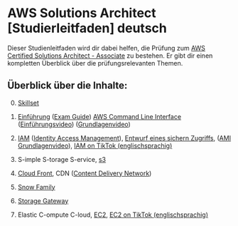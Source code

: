 # AWS Solutions Architect [Studierleitfaden] deutsch
Dieser Studienleitfaden wird dir dabei helfen, die Prüfung zum [AWS Certified Solutions Architect - Associate](https://aws.amazon.com/de/certification/) zu bestehen. Er gibt dir einen kompletten Überblick über die prüfungsrelevanten Themen.

## Überblick über die Inhalte:

0. [Skillset](docs/practice/what2do.md)

1. [Einführung](https://de.wikipedia.org/wiki/Amazon_Web_Services) ([Exam Guide](docs/pdfs/Exam-Guide.pdf)) [AWS Command Line Interface](https://docs.aws.amazon.com/cli/latest/userguide/getting-started-install.html) ([Einführungsvideo](https://www.youtube.com/watch?v=up4ad0fDfQQ)) ([Grundlagenvideo](https://www.youtube.com/watch?v=dytvGWM86U8))

2. [IAM](docs/services/IAM.md) ([Identity Access Management](docs/practice/commandLine/access_management.md)), [Entwurf eines sichern Zugriffs](docs/practice/drafts/IAM_usecase.md), ([AMI Grundlagenvideo](https://www.youtube.com/watch?v=dGxU0H7qStA)), [IAM on TikTok (englischsprachig)](https://www.tiktok.com/@amazonwebservices/video/7285471897293278507?q=AWS%20ABC%27s&t=1703635841173)

3. S-imple S-torage S-ervice, 
   [s3](docs/services/s3.md)

4. [Cloud Front](docs/services/CloudFront.md), CDN ([Content Delivery Network](https://de.wikipedia.org/wiki/Content_Delivery_Network))

5. [Snow Family](docs/services/SnowFamily.md)

6. [Storage Gateway](docs/services/StorageGateway.md)

7. Elastic C-ompute C-loud, [EC2](docs/services/EC2.md), [EC2 on TikTok (englischsprachig)](https://www.tiktok.com/@amazonwebservices/video/7275064270499499310?q=AWS%20ABC%27s&t=1703635841173)
